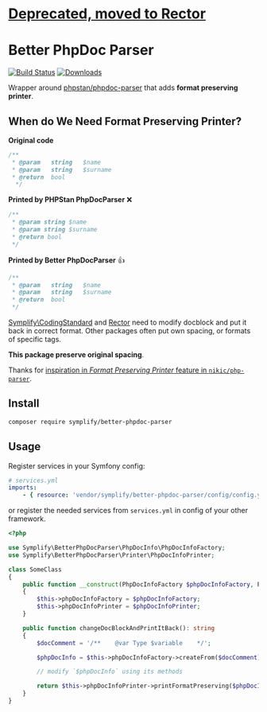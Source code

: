 # [Deprecated, moved to Rector](https://github.com/rectorphp/rector)

# Better PhpDoc Parser 

[![Build Status](https://img.shields.io/travis/Symplify/BetterPhpDocParser/master.svg?style=flat-square)](https://travis-ci.org/Symplify/BetterPhpDocParser)
[![Downloads](https://img.shields.io/packagist/dt/symplify/better-phpdoc-parser.svg?style=flat-square)](https://packagist.org/packages/symplify/better-phpdoc-parser/stats)

Wrapper around [phpstan/phpdoc-parser](https://github.com/phpstan/phpdoc-parser) that adds **format preserving printer**.

## When do We Need Format Preserving Printer?

**Original code**

```php
/**
 * @param   string   $name
 * @param   string   $surname
 * @return  bool
  */
```

**Printed by PHPStan PhpDocParser** :x:

```php
/**
 * @param string $name
 * @param string $surname
 * @return bool
 */
```

**Printed by Better PhpDocParser** :+1:

```php
/**
 * @param   string   $name
 * @param   string   $surname
 * @return  bool
 */
```

[Symplify\CodingStandard](https://github.com/symplify/codingstandard) and [Rector](https://github.com/rectorphp/rector) need to modify docblock and put it back in correct format. Other packages often put own spacing, or formats of specific tags.

**This package preserve original spacing**.

Thanks for [inspiration in *Format Preserving Printer* feature in `nikic/php-parser`](https://github.com/nikic/PHP-Parser/issues/487).

## Install

```bash
composer require symplify/better-phpdoc-parser
```

## Usage

Register services in your Symfony config:

```yaml
# services.yml
imports:
    - { resource: 'vendor/symplify/better-phpdoc-parser/config/config.yml' }
```

or register the needed services from `services.yml` in config of your other framework.

```php
<?php

use Symplify\BetterPhpDocParser\PhpDocInfo\PhpDocInfoFactory;
use Symplify\BetterPhpDocParser\Printer\PhpDocInfoPrinter;

class SomeClass
{
    public function __construct(PhpDocInfoFactory $phpDocInfoFactory, PhpDocInfoPrinter $phpDocInfoPrinter)
    {
        $this->phpDocInfoFactory = $phpDocInfoFactory;
        $this->phpDocInfoPrinter = $phpDocInfoPrinter;
    }

    public function changeDocBlockAndPrintItBack(): string
    {
        $docComment = '/**    @var Type $variable    */';

        $phpDocInfo = $this->phpDocInfoFactory->createFrom($docComment);

        // modify `$phpDocInfo` using its methods

        return $this->phpDocInfoPrinter->printFormatPreserving($phpDocInfo);
    }
}
```
